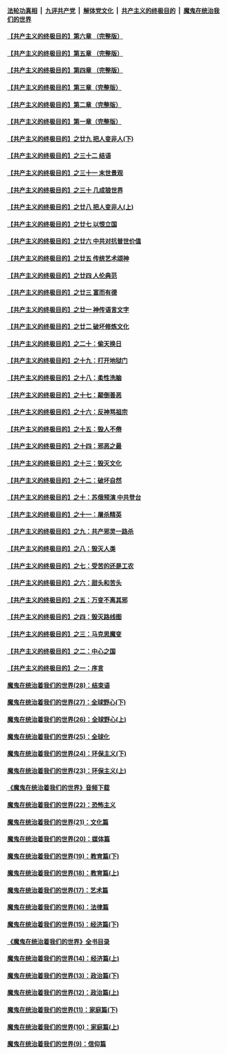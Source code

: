 ####  [法轮功真相](../../../../basic/blob/master/README.md?t=08251739) &nbsp;|&nbsp; [九评共产党](../../../../9ping.md/blob/master/README.md?t=08251739) &nbsp;|&nbsp; [解体党文化](../../../../jtdwh.md/blob/master/README.md?t=08251739)  &nbsp;|&nbsp; [共产主义的终极目的](../../../../gczydzjmd.md/blob/master/README.md?t=08251739) &nbsp;|&nbsp; [魔鬼在统治我们的世界](../../../../mgztzwmdsj.md/blob/master/README.md?t=08251739) 

#### [【共产主义的终极目的】第六章 （完整版）](../pages/nsc422/n11428913.md?t=08251739) 

#### [【共产主义的终极目的】第五章 （完整版）](../pages/nsc422/n11428912.md?t=08251739) 

#### [【共产主义的终极目的】第四章 （完整版）](../pages/nsc422/n11428907.md?t=08251739) 

#### [【共产主义的终极目的】第三章（完整版）](../pages/nsc422/n11428848.md?t=08251739) 

#### [【共产主义的终极目的】第二章（完整版）](../pages/nsc422/n11428831.md?t=08251739) 

#### [【共产主义的终极目的】第一章（完整版）](../pages/nsc422/n11417651.md?t=08251739) 

#### [【共产主义的终极目的】之廿九 把人变非人(下)](../pages/nsc422/n11344140.md?t=08251739) 

#### [【共产主义的终极目的】之三十二 结语](../pages/nsc422/n11360535.md?t=08251739) 

#### [【共产主义的终极目的】之三十一 末世景观](../pages/nsc422/n11351129.md?t=08251739) 

#### [【共产主义的终极目的】之三十 几成狼世界](../pages/nsc422/n11348280.md?t=08251739) 

#### [【共产主义的终极目的】之廿八 把人变非人(上)](../pages/nsc422/n11340492.md?t=08251739) 

#### [【共产主义的终极目的】之廿七 以恨立国](../pages/nsc422/n11336944.md?t=08251739) 

#### [【共产主义的终极目的】之廿六 中共对抗普世价值](../pages/nsc422/n11324785.md?t=08251739) 

#### [【共产主义的终极目的】之廿五 传统艺术颂神](../pages/nsc422/n11296396.md?t=08251739) 

#### [【共产主义的终极目的】之廿四 人伦典范](../pages/nsc422/n11296397.md?t=08251739) 

#### [【共产主义的终极目的】之廿三 富而有德](../pages/nsc422/n11283598.md?t=08251739) 

#### [【共产主义的终极目的】之廿一 神传语言文字](../pages/nsc422/n11263265.md?t=08251739) 

#### [【共产主义的终极目的】之廿二 破坏修炼文化](../pages/nsc422/n11245728.md?t=08251739) 

#### [【共产主义的终极目的】之二十：偷天换日](../pages/nsc422/n11238846.md?t=08251739) 

#### [【共产主义的终极目的】之十九：打开地狱门](../pages/nsc422/n11206376.md?t=08251739) 

#### [【共产主义的终极目的】之十八：柔性洗脑](../pages/nsc422/n11199994.md?t=08251739) 

#### [【共产主义的终极目的】之十七：颠倒善恶](../pages/nsc422/n11179782.md?t=08251739) 

#### [【共产主义的终极目的】之十六：反神骂祖宗](../pages/nsc422/n11166798.md?t=08251739) 

#### [【共产主义的终极目的】之十五：毁人不倦](../pages/nsc422/n11166792.md?t=08251739) 

#### [【共产主义的终极目的】之十四：邪恶之最](../pages/nsc422/n11150249.md?t=08251739) 

#### [【共产主义的终极目的】之十三：毁灭文化](../pages/nsc422/n11135227.md?t=08251739) 

#### [【共产主义的终极目的】之十二：破坏自然](../pages/nsc422/n11135214.md?t=08251739) 

#### [【共产主义的终极目的】之十：苏俄预演 中共登台](../pages/nsc422/n11118424.md?t=08251739) 

#### [【共产主义的终极目的】之十一：屠杀精英](../pages/nsc422/n11118442.md?t=08251739) 

#### [【共产主义的终极目的】之九：共产邪灵一路杀](../pages/nsc422/n11114139.md?t=08251739) 

#### [【共产主义的终极目的】之八：毁灭人类](../pages/nsc422/n11108503.md?t=08251739) 

#### [【共产主义的终极目的】之七：受苦的还是工农](../pages/nsc422/n11101809.md?t=08251739) 

#### [【共产主义的终极目的】之六：甜头和苦头](../pages/nsc422/n11096971.md?t=08251739) 

#### [【共产主义的终极目的】之五：万变不离其邪](../pages/nsc422/n11091285.md?t=08251739) 

#### [【共产主义的终极目的】之四：毁灭路线图](../pages/nsc422/n11086284.md?t=08251739) 

#### [【共产主义的终极目的】之三：马克思魔变](../pages/nsc422/n11061941.md?t=08251739) 

#### [【共产主义的终极目的】之二：中心之国](../pages/nsc422/n11047728.md?t=08251739) 

#### [【共产主义的终极目的】之一：序言](../pages/nsc422/n11086077.md?t=08251739) 

#### [魔鬼在统治着我们的世界(28)：结束语](../pages/nsc422/n10936246.md?t=08251739) 

#### [魔鬼在统治着我们的世界(27)：全球野心(下)](../pages/nsc422/n10928319.md?t=08251739) 

#### [魔鬼在统治着我们的世界(26)：全球野心(上)](../pages/nsc422/n10900318.md?t=08251739) 

#### [魔鬼在统治着我们的世界(25)：全球化](../pages/nsc422/n10788205.md?t=08251739) 

#### [魔鬼在统治着我们的世界(24)：环保主义(下)](../pages/nsc422/n10695307.md?t=08251739) 

#### [魔鬼在统治着我们的世界(23)：环保主义(上)](../pages/nsc422/n10688613.md?t=08251739) 

#### [《魔鬼在统治着我们的世界》音频下载](../pages/nsc422/n10635553.md?t=08251739) 

#### [魔鬼在统治着我们的世界(22)：恐怖主义](../pages/nsc422/n10614727.md?t=08251739) 

#### [魔鬼在统治着我们的世界(21)：文化篇](../pages/nsc422/n10597706.md?t=08251739) 

#### [魔鬼在统治着我们的世界(20)：媒体篇](../pages/nsc422/n10586579.md?t=08251739) 

#### [魔鬼在统治着我们的世界(19)：教育篇(下)](../pages/nsc422/n10564808.md?t=08251739) 

#### [魔鬼在统治着我们的世界(18)：教育篇(上)](../pages/nsc422/n10526970.md?t=08251739) 

#### [魔鬼在统治着我们的世界(17)：艺术篇](../pages/nsc422/n10499093.md?t=08251739) 

#### [魔鬼在统治着我们的世界(16)：法律篇](../pages/nsc422/n10485969.md?t=08251739) 

#### [魔鬼在统治着我们的世界(15)：经济篇(下)](../pages/nsc422/n10469975.md?t=08251739) 

#### [《魔鬼在统治着我们的世界》全书目录](../pages/nsc422/n10464261.md?t=08251739) 

#### [魔鬼在统治着我们的世界(14)：经济篇(上)](../pages/nsc422/n10457370.md?t=08251739) 

#### [魔鬼在统治着我们的世界(13)：政治篇(下)](../pages/nsc422/n10448270.md?t=08251739) 

#### [魔鬼在统治着我们的世界(12)：政治篇(上)](../pages/nsc422/n10444576.md?t=08251739) 

#### [魔鬼在统治着我们的世界(11)：家庭篇(下)](../pages/nsc422/n10440961.md?t=08251739) 

#### [魔鬼在统治着我们的世界(10)：家庭篇(上)](../pages/nsc422/n10435448.md?t=08251739) 

#### [魔鬼在统治着我们的世界(9)：信仰篇](../pages/nsc422/n10432159.md?t=08251739) 

